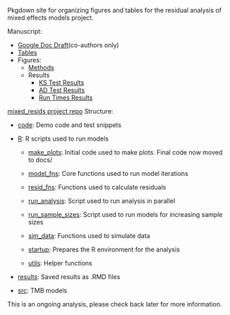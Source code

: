
<!-- README.md is generated from README.Rmd. Please edit that file -->
<!-- badges: start -->
<!-- badges: end -->

Pkgdown site for organizing figures and tables for the residual analysis
of mixed effects models project.

Manuscript:

- [Google Doc
  Draft](https://docs.google.com/document/d/19Y39GqVRAmoIEegxgzyf6HXVWYgWGyr5x8cyHe3qHK8/edit)(co-authors
  only)
- [Tables](https://andrea-havron-noaa.github.io/MixedResidualStudy/tables/TMB-validation-tables.pdf)
- Figures:
  - [Methods](https://andrea-havron-noaa.github.io/MixedResidualStudy/articles/TMB-validation-figures-methods.html)
  - Results
    - [KS Test
      Results](https://andrea-havron-noaa.github.io/MixedResidualStudy/articles/TMB-validation-figures-results-kstest.html)
    - [AD Test
      Results](https://andrea-havron-noaa.github.io/MixedResidualStudy/articles/TMB-validation-figures-results-adtest.html)
    - [Run Times
      Results](https://andrea-havron-noaa.github.io/MixedResidualStudy/articles/TMB-validation-figures-results-runtimes.html)

[mixed_resids project
repo](https://github.com/Cole-Monnahan-NOAA/mixed_resids) Structure:

- [code](https://github.com/Cole-Monnahan-NOAA/mixed_resids/tree/main/code):
  Demo code and test snippets

- [R](https://github.com/Cole-Monnahan-NOAA/mixed_resids/tree/main/R): R
  scripts used to run models

  - [make_plots](https://github.com/Cole-Monnahan-NOAA/mixed_resids/blob/main/R/make_plots.R):
    Initial code used to make plots. Final code now moved to docs/

  - [model_fns](https://github.com/Cole-Monnahan-NOAA/mixed_resids/blob/main/R/model_fns.R):
    Core functions used to run model iterations

  - [resid_fns](https://github.com/Cole-Monnahan-NOAA/mixed_resids/blob/main/R/resid_fns.R):
    Functions used to calculate residuals

  - [run_analysis](https://github.com/Cole-Monnahan-NOAA/mixed_resids/blob/main/R/run_analysis.R):
    Script used to run analysis in parallel

  - [run_sample_sizes](https://github.com/Cole-Monnahan-NOAA/mixed_resids/blob/main/R/run_sample_sizes.R):
    Script used to run models for increasing sample sizes

  - [sim_data](https://github.com/Cole-Monnahan-NOAA/mixed_resids/blob/main/R/sim_data.R):
    Functions used to simulate data

  - [startup](https://github.com/Cole-Monnahan-NOAA/mixed_resids/blob/main/R/startup.R):
    Prepares the R environment for the analysis

  - [utils](https://github.com/Cole-Monnahan-NOAA/mixed_resids/blob/main/R/utils.R):
    Helper functions

- [results](https://github.com/Cole-Monnahan-NOAA/mixed_resids/tree/main/results):
  Saved results as .RMD files

- [src](https://github.com/Cole-Monnahan-NOAA/mixed_resids/tree/main/src):
  TMB models

This is an ongoing analysis, please check back later for more
information.
